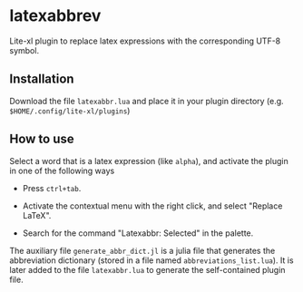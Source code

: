 # latexabbrev
Lite-xl plugin to replace latex expressions with the corresponding UTF-8 symbol.

## Installation
Download the file `latexabbr.lua` and place it in your plugin directory (e.g. `$HOME/.config/lite-xl/plugins`)

## How to use

Select a word that is a latex expression (like `alpha`), and activate the plugin in one of the following ways

- Press `ctrl+tab`.

- Activate the contextual menu with the right click, and select "Replace LaTeX".

- Search for the command "Latexabbr: Selected" in the palette.

The auxiliary file `generate_abbr_dict.jl` is a julia file that generates the abbreviation dictionary
(stored in a file named `abbreviations_list.lua`). It is later added to the file `latexabbr.lua` to generate
the self-contained plugin file.
